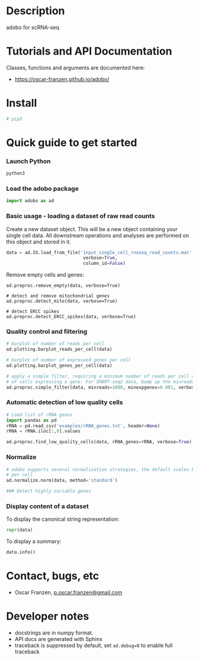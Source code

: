 # Description
adobo for scRNA-seq

# Tutorials and API Documentation
Classes, functions and arguments are documented here:
* https://oscar-franzen.github.io/adobo/

# Install
```bash
# pip3
```

# Quick guide to get started
### Launch Python
```bash
python3
```

### Load the adobo package
```python
import adobo as ad
```

### Basic usage - loading a dataset of raw read counts
Create a new dataset object. This will be a new object containing your single cell data. All downstream operations and analyses are performed on this object and stored in it.
```python
data = ad.IO.load_from_file('input_single_cell_rnaseq_read_counts.mat',
                             verbose=True,
                             column_id=False)
```

Remove empty cells and genes:
```
ad.preproc.remove_empty(data, verbose=True)

# detect and remove mitochondrial genes
ad.preproc.detect_mito(data, verbose=True)

# detect ERCC spikes
ad.preproc.detect_ERCC_spikes(data, verbose=True)
```

### Quality control and filtering
```python
# barplot of number of reads per cell
ad.plotting.barplot_reads_per_cell(data)

# barplot of number of expressed genes per cell
ad.plotting.barplot_genes_per_cell(data)

# apply a simple filter, requiring a minimum number of reads per cell and a minimum number
# of cells expressing a gene. For SMART-seq2 data, bump up the minreads option.
ad.preproc.simple_filter(data, minreads=1000, minexpgenes=0.001, verbose=True)
```

### Automatic detection of low quality cells
```python
# Load list of rRNA genes
import pandas as pd
rRNA = pd.read_csv('examples/rRNA_genes.txt', header=None)
rRNA = rRNA.iloc[:,0].values

ad.preproc.find_low_quality_cells(data, rRNA_genes=rRNA, verbose=True)
```

### Normalize
```python
# adobo supports several normalization strategies, the default scales by total read depth
# per cell
ad.normalize.norm(data, method='standard')

### Detect highly variable genes
```

### Display content of a dataset
To display the canonical string representation:
```python
repr(data)
```
To display a summary:
```python
data.info()
```

# Contact, bugs, etc
* Oscar Franzén, <p.oscar.franzen@gmail.com>

# Developer notes
* docstrings are in numpy format.
* API docs are generated with Sphinx
* traceback is suppressed by default, set `ad.debug=0` to enable full traceback

